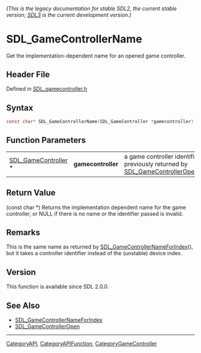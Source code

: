 ###### (This is the legacy documentation for stable SDL2, the current stable version; [SDL3](https://wiki.libsdl.org/SDL3/) is the current development version.)
# SDL_GameControllerName

Get the implementation-dependent name for an opened game controller.

## Header File

Defined in [SDL_gamecontroller.h](https://github.com/libsdl-org/SDL/blob/SDL2/include/SDL_gamecontroller.h)

## Syntax

```c
const char* SDL_GameControllerName(SDL_GameController *gamecontroller);
```

## Function Parameters

|                                            |                    |                                                                                                        |
| ------------------------------------------ | ------------------ | ------------------------------------------------------------------------------------------------------ |
| [SDL_GameController](SDL_GameController) * | **gamecontroller** | a game controller identifier previously returned by [SDL_GameControllerOpen](SDL_GameControllerOpen)() |

## Return Value

(const char *) Returns the implementation dependent name for the game
controller, or NULL if there is no name or the identifier passed is
invalid.

## Remarks

This is the same name as returned by
[SDL_GameControllerNameForIndex](SDL_GameControllerNameForIndex)(), but it
takes a controller identifier instead of the (unstable) device index.

## Version

This function is available since SDL 2.0.0.

## See Also

- [SDL_GameControllerNameForIndex](SDL_GameControllerNameForIndex)
- [SDL_GameControllerOpen](SDL_GameControllerOpen)

----
[CategoryAPI](CategoryAPI), [CategoryAPIFunction](CategoryAPIFunction), [CategoryGameController](CategoryGameController)

